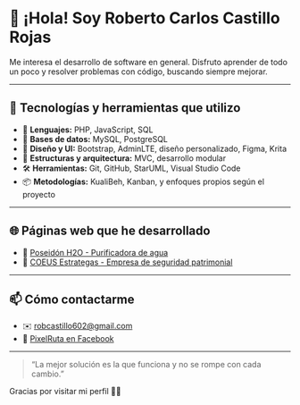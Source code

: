 # 👋 ¡Hola! Soy Roberto Carlos Castillo Rojas

Me interesa el desarrollo de software en general. Disfruto aprender de todo un poco y resolver problemas con código, buscando siempre mejorar.

---

## 🚀 Tecnologías y herramientas que utilizo

- 🔧 **Lenguajes:** PHP, JavaScript, SQL
- 🧠 **Bases de datos:** MySQL, PostgreSQL
- 🎨 **Diseño y UI:** Bootstrap, AdminLTE, diseño personalizado, Figma, Krita
- 🧱 **Estructuras y arquitectura:** MVC, desarrollo modular
- 🛠️ **Herramientas:** Git, GitHub, StarUML, Visual Studio Code
- 📦 **Metodologías:** KualiBeh, Kanban, y enfoques propios según el proyecto

---

## 🌐 Páginas web que he desarrollado

- 🔗 [Poseidón H2O - Purificadora de agua](https://xn--poseidnh2o-lbb.com/)
- 🔗 [COEUS Estrategas - Empresa de seguridad patrimonial](https://coeusestrategas.com/)

---

## 📫 Cómo contactarme

- ✉️ [robcastillo602@gmail.com](mailto:robcastillo602@gmail.com)
- 📘 [PixelRuta en Facebook](https://www.facebook.com/PixelRuta)

---

> “La mejor solución es la que funciona y no se rompe con cada cambio.”

Gracias por visitar mi perfil 👨‍💻
